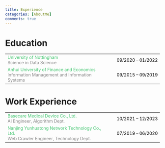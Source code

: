 ```yaml
---
title: Experience
categories: [AboutMe]
comments: true
---
```


# Education
<table style="width: 100%; border: none;">
  <!-- 第一行：University of Nottingham -->
  <tr>
    <td style="width: 65%; vertical-align: top;">
      <span style="color: #48c774; font-size: 14px;">University of Nottingham</span><br>
      <span style="color: #888888; font-size: 14px;">Science in Data Science</span>
    </td>
    <td style="width: 35%; text-align: right; color: black; font-size: 14px;">
      09/2020 – 01/2022
    </td>
  </tr>
  <!-- 第二行：Anhui University of Finance and Economics -->
  <tr>
    <td style="width: 65%; vertical-align: top;">
      <span style="color: #48c774; font-size: 14px;">Anhui University of Finance and Economics</span><br>
      <span style="color: #888888; font-size: 14px;">Information Management and Information Systems</span>
    </td>
    <td style="width: 35%; text-align: right; color: black; font-size: 14px;">
      09/2015 – 09/2019
    </td>
  </tr>
</table>


# Work Experience
<table style="width: 100%; border: none;">
  <!-- 第一行：Basecare Medical Device Co., Ltd. -->
  <tr>
    <td style="width: 65%; vertical-align: top;">
      <span style="color: #48c774; font-size: 14px;">Basecare Medical Device Co., Ltd.</span><br>
      <span style="color: #888888; font-size: 14px;">AI Engineer, Algorithm Dept.</span>
    </td>
    <td style="width: 35%; text-align: right; color: black; font-size: 14px;">
      10/2021 – 12/2023
    </td>
  </tr>
  <!-- 第二行：Nanjing Yunhuatong Network Technology Co., Ltd. -->
  <tr>
    <td style="width: 65%; vertical-align: top;">
      <span style="color: #48c774; font-size: 14px;">Nanjing Yunhuatong Network Technology Co., Ltd.</span><br>
      <span style="color: #888888; font-size: 14px;">Web Crawler Engineer, Technology Dept.</span>
    </td>
    <td style="width: 35%; text-align: right; color: black; font-size: 14px;">
      07/2019 – 06/2020
    </td>
  </tr>
</table>
